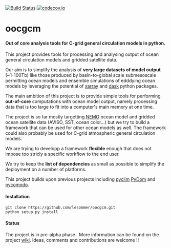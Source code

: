 [![Build Status](https://travis-ci.org/lesommer/oocgcm.svg?branch=master)](https://travis-ci.org/lesommer/oocgcm)
[![codecov.io](https://codecov.io/github/lesommer/oocgcm/coverage.svg?branch=master)](https://codecov.io/github/lesommer/oocgcm?branch=master)
# oocgcm
#### Out of core analysis tools for C-grid general circulation models in python.


This project provides tools for processing and analysing output of ocean general 
circulation models and gridded satellite data.

Our aim is to simplify the analysis of **very large datasets of model output**
(~1-100Tb) like those produced by basin-to-global scale submesoscale permitting 
ocean models and ensemble simulations of edddying ocean models by leveraging the 
potential of [xarray](https://github.com/pydata/xarray) and 
[dask](https://github.com/dask/dask) python packages.

The main ambition of this project is to provide simple tools for performing
**out-of-core** computations with ocean model output, namely processing data
that is too large to fit into a computer's main memory at one time.

The project is so far mostly targetting [NEMO](http://www.nemo-ocean.eu/) 
ocean model and gridded ocean satellite data (AVISO, SST, ocean color...)
but we try to build a framework that can be used for other ocean models as well. 
The framework could also probably be used for C-grid atmospheric general circulation 
models. 

We are trying to developp a framework **flexible** enough that does not impose
too stricly a specific workflow to the end user.

We try to keep the **list of dependencies** as small as possible to simplify the
deployment on a number of platforms.

This project builds upon previous projects including
[pyclim](http://servforge.legi.grenoble-inp.fr/projects/soft-pyclim)
[PyDom](http://servforge.legi.grenoble-inp.fr/projects/PyDom) and 
[pycomodo](http://pycomodo.forge.imag.fr/).

#### Installation
```
git clone https://github.com/lesommer/oocgcm.git
python setup.py install
```
#### Status
The project is in pre-alpha phase . More information can be found on the
project [wiki](https://github.com/lesommer/oocgcm/wiki). Ideas, comments and
contributions are welcome !!

